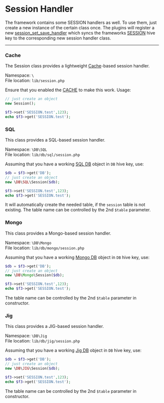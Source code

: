 # Session Handler

The framework contains some SESSION handlers as well.
To use them, just create a new instance of the certain class once. The plugins will register a new [session_set_save_handler](http://us1.php.net/manual/en/function.session-set-save-handler.php)
which syncs the frameworks [SESSION](quick-reference#cookie,-get,-post,-request,-session,-files,-server,-env) hive key
to the corresponding new session handler class.

---

### Cache

The Session class provides a lightweight [Cache](cache)-based session handler.

Namespace: `\` <br/>
File location: `lib/session.php`

Ensure that you enabled the [CACHE](quick-reference#cache) to make this work. Usage:

```php
// just create an object
new Session();

$f3->set('SESSION.test',123);
echo $f3->get('SESSION.test');
```



### SQL

This class provides a SQL-based session handler.

Namespace: `\DB\SQL` <br/>
File location: `lib/db/sql/session.php`

Assuming that you have a working [SQL DB](sql) object in `DB` hive key, use:

```php
$db = $f3->get('DB');
// just create an object
new \DB\SQL\Session($db);

$f3->set('SESSION.test',123);
echo $f3->get('SESSION.test');
```

It will automatically create the needed table, if the `session` table is not existing. The table name can be controlled by the 2nd `$table` parameter.


### Mongo

This class provides a Mongo-based session handler.


Namespace: `\DB\Mongo` <br/>
File location: `lib/db/mongo/session.php`

Assuming that you have a working [Mongo DB](mongo) object in `DB` hive key, use:

```php
$db = $f3->get('DB');
// just create an object
new \DB\Mongo\Session($db);

$f3->set('SESSION.test',123);
echo $f3->get('SESSION.test');
```

The table name can be controlled by the 2nd `$table` parameter in constructor.


### Jig

This class provides a JIG-based session handler.


Namespace: `\DB\Jig` <br/>
File location: `lib/db/jig/session.php`

Assuming that you have a working [Jig DB](jig) object in `DB` hive key, use:

```php
$db = $f3->get('DB');
// just create an object
new \DB\JIG\Session($db);

$f3->set('SESSION.test',123);
echo $f3->get('SESSION.test');
```

The table name can be controlled by the 2nd `$table` parameter in constructor.
